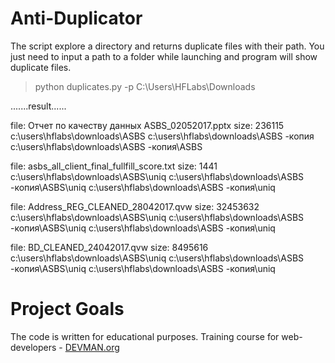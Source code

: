 # Anti-Duplicator

The script explore a directory and returns duplicate files with their path.
You just need to input a path to a folder while launching and program will show duplicate files.

>python duplicates.py -p C:\Users\HFLabs\Downloads

.......result......

file: Отчет по качеству данных ASBS_02052017.pptx
size: 236115
c:\users\hflabs\downloads\ASBS
c:\users\hflabs\downloads\ASBS -копия
c:\users\hflabs\downloads\ASBS -копия\ASBS

file: asbs_all_client_final_fullfill_score.txt
size: 1441
c:\users\hflabs\downloads\ASBS\uniq
c:\users\hflabs\downloads\ASBS -копия\ASBS\uniq
c:\users\hflabs\downloads\ASBS -копия\uniq

file: Address_REG_CLEANED_28042017.qvw
size: 32453632
c:\users\hflabs\downloads\ASBS\uniq
c:\users\hflabs\downloads\ASBS -копия\ASBS\uniq
c:\users\hflabs\downloads\ASBS -копия\uniq

file: BD_CLEANED_24042017.qvw
size: 8495616
c:\users\hflabs\downloads\ASBS\uniq
c:\users\hflabs\downloads\ASBS -копия\ASBS\uniq
c:\users\hflabs\downloads\ASBS -копия\uniq

# Project Goals

The code is written for educational purposes. Training course for web-developers - [DEVMAN.org](https://devman.org)
